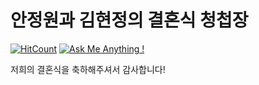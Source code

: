 안정원과 김현정의 결혼식 청첩장
=======================
[![HitCount](https://hits.dwyl.com/kawoou-shark/kawoou-shark.github.io/resume.svg)](https://github.com/kawoou-shark/kawoou-shark.github.io)
[![Ask Me Anything !](https://img.shields.io/badge/Ask%20me-anything-1abc9c.svg)](https://open.kakao.com/me/kawoou)

저희의 결혼식을 축하해주셔서 감사합니다!

